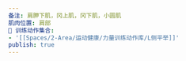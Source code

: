 ```yaml
---
备注: 肩胛下肌，冈上肌，冈下肌，小圆肌
肌肉位置: 肩部
🏃 训练动作集合:
- '[[Spaces/2-Area/运动健康/力量训练动作库/L侧平举]]'
publish: true
---
```

